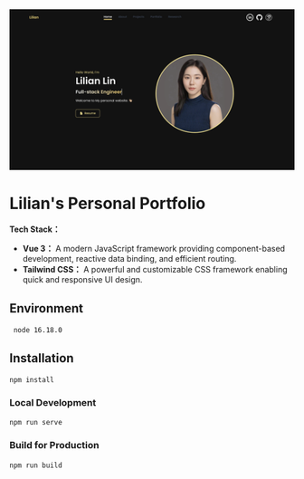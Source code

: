 

 <img src="img/portfolio-portfolio_v1.png" alt="Logo" >


# Lilian's Personal Portfolio

**Tech Stack：**
- **Vue 3：** A modern JavaScript framework providing component-based development, reactive data binding, and efficient routing.
- **Tailwind CSS：** A powerful and customizable CSS framework enabling quick and responsive UI design.

## Environment
```
 node 16.18.0
```

## Installation
```
npm install
```

### Local Development
```
npm run serve
```

### Build for Production
```
npm run build
```
